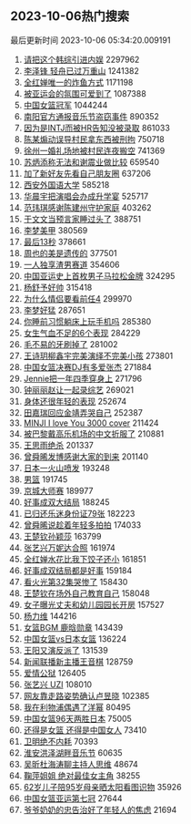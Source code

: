 ## 2023-10-06热门搜索 
最后更新时间 2023-10-06 05:34:20.009191 
1. [请把这个韩综引进内娱](https://s.weibo.com/weibo?q=%23%E8%AF%B7%E6%8A%8A%E8%BF%99%E4%B8%AA%E9%9F%A9%E7%BB%BC%E5%BC%95%E8%BF%9B%E5%86%85%E5%A8%B1%23&t=31&band_rank=17&Refer=top) 2297962
1. [李泽锋 轻舟已过万重山](https://s.weibo.com/weibo?q=%E6%9D%8E%E6%B3%BD%E9%94%8B%20%E8%BD%BB%E8%88%9F%E5%B7%B2%E8%BF%87%E4%B8%87%E9%87%8D%E5%B1%B1&t=31&band_rank=1&Refer=top) 1241382
1. [全红婵唯一的炸鱼方式](https://s.weibo.com/weibo?q=%23%E5%85%A8%E7%BA%A2%E5%A9%B5%E5%94%AF%E4%B8%80%E7%9A%84%E7%82%B8%E9%B1%BC%E6%96%B9%E5%BC%8F%23&t=31&band_rank=2&Refer=top) 1171198
1. [被亚运会的氛围可爱到了](https://s.weibo.com/weibo?q=%23%E8%A2%AB%E4%BA%9A%E8%BF%90%E4%BC%9A%E7%9A%84%E6%B0%9B%E5%9B%B4%E5%8F%AF%E7%88%B1%E5%88%B0%E4%BA%86%23&t=31&band_rank=3&Refer=top) 1087388
1. [中国女篮冠军](https://s.weibo.com/weibo?q=%23%E4%B8%AD%E5%9B%BD%E5%A5%B3%E7%AF%AE%E5%86%A0%E5%86%9B%23&t=31&band_rank=4&Refer=top) 1044244
1. [南阳官方通报音乐节盗窃事件](https://s.weibo.com/weibo?q=%23%E5%8D%97%E9%98%B3%E5%AE%98%E6%96%B9%E9%80%9A%E6%8A%A5%E9%9F%B3%E4%B9%90%E8%8A%82%E7%9B%97%E7%AA%83%E4%BA%8B%E4%BB%B6%23&t=31&band_rank=5&Refer=top) 890352
1. [因为是INTJ而被HR告知没被录取](https://s.weibo.com/weibo?q=%23%E5%9B%A0%E4%B8%BA%E6%98%AFINTJ%E8%80%8C%E8%A2%ABHR%E5%91%8A%E7%9F%A5%E6%B2%A1%E8%A2%AB%E5%BD%95%E5%8F%96%23&t=31&band_rank=6&Refer=top) 861033
1. [陈某煽动误导村民拿东西被刑拘](https://s.weibo.com/weibo?q=%23%E9%99%88%E6%9F%90%E7%85%BD%E5%8A%A8%E8%AF%AF%E5%AF%BC%E6%9D%91%E6%B0%91%E6%8B%BF%E4%B8%9C%E8%A5%BF%E8%A2%AB%E5%88%91%E6%8B%98%23&t=31&band_rank=7&Refer=top) 750718
1. [徐州一婚礼场地被村民连夜搬空](https://s.weibo.com/weibo?q=%23%E5%BE%90%E5%B7%9E%E4%B8%80%E5%A9%9A%E7%A4%BC%E5%9C%BA%E5%9C%B0%E8%A2%AB%E6%9D%91%E6%B0%91%E8%BF%9E%E5%A4%9C%E6%90%AC%E7%A9%BA%23&t=31&band_rank=8&Refer=top) 741369
1. [苏炳添称无法和谢震业做比较](https://s.weibo.com/weibo?q=%23%E8%8B%8F%E7%82%B3%E6%B7%BB%E7%A7%B0%E6%97%A0%E6%B3%95%E5%92%8C%E8%B0%A2%E9%9C%87%E4%B8%9A%E5%81%9A%E6%AF%94%E8%BE%83%23&t=31&band_rank=9&Refer=top) 659540
1. [加了新好友先看自己朋友圈](https://s.weibo.com/weibo?q=%23%E5%8A%A0%E4%BA%86%E6%96%B0%E5%A5%BD%E5%8F%8B%E5%85%88%E7%9C%8B%E8%87%AA%E5%B7%B1%E6%9C%8B%E5%8F%8B%E5%9C%88%23&t=31&band_rank=10&Refer=top) 637206
1. [西安外国语大学](https://s.weibo.com/weibo?q=%E8%A5%BF%E5%AE%89%E5%A4%96%E5%9B%BD%E8%AF%AD%E5%A4%A7%E5%AD%A6&t=31&band_rank=11&Refer=top) 585218
1. [华晨宇把演唱会办成升学宴](https://s.weibo.com/weibo?q=%23%E5%8D%8E%E6%99%A8%E5%AE%87%E6%8A%8A%E6%BC%94%E5%94%B1%E4%BC%9A%E5%8A%9E%E6%88%90%E5%8D%87%E5%AD%A6%E5%AE%B4%23&t=31&band_rank=12&Refer=top) 525717
1. [范玮琪感谢陈建州守护家庭](https://s.weibo.com/weibo?q=%23%E8%8C%83%E7%8E%AE%E7%90%AA%E6%84%9F%E8%B0%A2%E9%99%88%E5%BB%BA%E5%B7%9E%E5%AE%88%E6%8A%A4%E5%AE%B6%E5%BA%AD%23&t=31&band_rank=13&Refer=top) 403262
1. [于文文当预言家睡过头了](https://s.weibo.com/weibo?q=%23%E4%BA%8E%E6%96%87%E6%96%87%E5%BD%93%E9%A2%84%E8%A8%80%E5%AE%B6%E7%9D%A1%E8%BF%87%E5%A4%B4%E4%BA%86%23&t=31&band_rank=15&Refer=top) 388751
1. [李梦美甲](https://s.weibo.com/weibo?q=%23%E6%9D%8E%E6%A2%A6%E7%BE%8E%E7%94%B2%23&t=31&band_rank=14&Refer=top) 380569
1. [最后13秒](https://s.weibo.com/weibo?q=%23%E6%9C%80%E5%90%8E13%E7%A7%92%23&t=31&band_rank=15&Refer=top) 378661
1. [周也的美是遗传的](https://s.weibo.com/weibo?q=%23%E5%91%A8%E4%B9%9F%E7%9A%84%E7%BE%8E%E6%98%AF%E9%81%97%E4%BC%A0%E7%9A%84%23&t=31&band_rank=16&Refer=top) 377501
1. [一人独享渣男赛道](https://s.weibo.com/weibo?q=%E4%B8%80%E4%BA%BA%E7%8B%AC%E4%BA%AB%E6%B8%A3%E7%94%B7%E8%B5%9B%E9%81%93&t=31&band_rank=28&Refer=top) 354606
1. [中国亚运史上首枚男子马拉松金牌](https://s.weibo.com/weibo?q=%23%E4%B8%AD%E5%9B%BD%E4%BA%9A%E8%BF%90%E5%8F%B2%E4%B8%8A%E9%A6%96%E6%9E%9A%E7%94%B7%E5%AD%90%E9%A9%AC%E6%8B%89%E6%9D%BE%E9%87%91%E7%89%8C%23&t=31&band_rank=29&Refer=top) 324295
1. [杨舒予好帅](https://s.weibo.com/weibo?q=%E6%9D%A8%E8%88%92%E4%BA%88%E5%A5%BD%E5%B8%85&t=31&band_rank=18&Refer=top) 315418
1. [为什么情侣要看前任4](https://s.weibo.com/weibo?q=%23%E4%B8%BA%E4%BB%80%E4%B9%88%E6%83%85%E4%BE%A3%E8%A6%81%E7%9C%8B%E5%89%8D%E4%BB%BB4%23&t=31&band_rank=19&Refer=top) 299970
1. [李梦好猛](https://s.weibo.com/weibo?q=%E6%9D%8E%E6%A2%A6%E5%A5%BD%E7%8C%9B&t=31&band_rank=20&Refer=top) 287651
1. [你睡前习惯躺床上玩手机吗](https://s.weibo.com/weibo?q=%23%E4%BD%A0%E7%9D%A1%E5%89%8D%E4%B9%A0%E6%83%AF%E8%BA%BA%E5%BA%8A%E4%B8%8A%E7%8E%A9%E6%89%8B%E6%9C%BA%E5%90%97%23&t=31&band_rank=21&Refer=top) 285380
1. [女生气血不足的6个表现](https://s.weibo.com/weibo?q=%23%E5%A5%B3%E7%94%9F%E6%B0%94%E8%A1%80%E4%B8%8D%E8%B6%B3%E7%9A%846%E4%B8%AA%E8%A1%A8%E7%8E%B0%23&t=31&band_rank=22&Refer=top) 284229
1. [毛不易的牙刷掉了](https://s.weibo.com/weibo?q=%23%E6%AF%9B%E4%B8%8D%E6%98%93%E7%9A%84%E7%89%99%E5%88%B7%E6%8E%89%E4%BA%86%23&t=31&band_rank=23&Refer=top) 281002
1. [王诗玥柳鑫宇完美演绎不完美小孩](https://s.weibo.com/weibo?q=%23%E7%8E%8B%E8%AF%97%E7%8E%A5%E6%9F%B3%E9%91%AB%E5%AE%87%E5%AE%8C%E7%BE%8E%E6%BC%94%E7%BB%8E%E4%B8%8D%E5%AE%8C%E7%BE%8E%E5%B0%8F%E5%AD%A9%23&t=31&band_rank=24&Refer=top) 273801
1. [中国女篮决赛DJ有多爱张杰](https://s.weibo.com/weibo?q=%23%E4%B8%AD%E5%9B%BD%E5%A5%B3%E7%AF%AE%E5%86%B3%E8%B5%9BDJ%E6%9C%89%E5%A4%9A%E7%88%B1%E5%BC%A0%E6%9D%B0%23&t=31&band_rank=25&Refer=top) 271884
1. [Jennie把一年四季穿身上](https://s.weibo.com/weibo?q=%23Jennie%E6%8A%8A%E4%B8%80%E5%B9%B4%E5%9B%9B%E5%AD%A3%E7%A9%BF%E8%BA%AB%E4%B8%8A%23&t=31&band_rank=26&Refer=top) 271796
1. [钟丽丽赵让一起录综艺](https://s.weibo.com/weibo?q=%23%E9%92%9F%E4%B8%BD%E4%B8%BD%E8%B5%B5%E8%AE%A9%E4%B8%80%E8%B5%B7%E5%BD%95%E7%BB%BC%E8%89%BA%23&t=31&band_rank=29&Refer=top) 269021
1. [身体还很年轻的表现](https://s.weibo.com/weibo?q=%23%E8%BA%AB%E4%BD%93%E8%BF%98%E5%BE%88%E5%B9%B4%E8%BD%BB%E7%9A%84%E8%A1%A8%E7%8E%B0%23&t=31&band_rank=27&Refer=top) 252674
1. [田嘉瑞回应金靖弄哭自己](https://s.weibo.com/weibo?q=%E7%94%B0%E5%98%89%E7%91%9E%E5%9B%9E%E5%BA%94%E9%87%91%E9%9D%96%E5%BC%84%E5%93%AD%E8%87%AA%E5%B7%B1&t=31&band_rank=15&Refer=top) 252387
1. [MINJI I love You 3000 cover](https://s.weibo.com/weibo?q=MINJI%20I%20love%20You%203000%20cover&t=31&band_rank=30&Refer=top) 211424
1. [被巴黎戴高乐机场的中文折服了](https://s.weibo.com/weibo?q=%23%E8%A2%AB%E5%B7%B4%E9%BB%8E%E6%88%B4%E9%AB%98%E4%B9%90%E6%9C%BA%E5%9C%BA%E7%9A%84%E4%B8%AD%E6%96%87%E6%8A%98%E6%9C%8D%E4%BA%86%23&t=31&band_rank=30&Refer=top) 210881
1. [王思雨绝杀](https://s.weibo.com/weibo?q=%23%E7%8E%8B%E6%80%9D%E9%9B%A8%E7%BB%9D%E6%9D%80%23&t=31&band_rank=31&Refer=top) 201337
1. [曾舜晞发博感谢大家的到来](https://s.weibo.com/weibo?q=%23%E6%9B%BE%E8%88%9C%E6%99%9E%E5%8F%91%E5%8D%9A%E6%84%9F%E8%B0%A2%E5%A4%A7%E5%AE%B6%E7%9A%84%E5%88%B0%E6%9D%A5%23&t=31&band_rank=32&Refer=top) 201140
1. [日本一火山喷发](https://s.weibo.com/weibo?q=%23%E6%97%A5%E6%9C%AC%E4%B8%80%E7%81%AB%E5%B1%B1%E5%96%B7%E5%8F%91%23&t=31&band_rank=33&Refer=top) 193248
1. [男篮](https://s.weibo.com/weibo?q=%E7%94%B7%E7%AF%AE&t=31&band_rank=34&Refer=top) 191745
1. [京城大师赛](https://s.weibo.com/weibo?q=%E4%BA%AC%E5%9F%8E%E5%A4%A7%E5%B8%88%E8%B5%9B&t=31&band_rank=43&Refer=top) 189977
1. [好事成双大结局](https://s.weibo.com/weibo?q=%E5%A5%BD%E4%BA%8B%E6%88%90%E5%8F%8C%E5%A4%A7%E7%BB%93%E5%B1%80&t=31&band_rank=35&Refer=top) 188245
1. [已归还乐迷身份证79张](https://s.weibo.com/weibo?q=%23%E5%B7%B2%E5%BD%92%E8%BF%98%E4%B9%90%E8%BF%B7%E8%BA%AB%E4%BB%BD%E8%AF%8179%E5%BC%A0%23&t=31&band_rank=36&Refer=top) 182223
1. [曾舜晞说趁着年轻多拍拍](https://s.weibo.com/weibo?q=%23%E6%9B%BE%E8%88%9C%E6%99%9E%E8%AF%B4%E8%B6%81%E7%9D%80%E5%B9%B4%E8%BD%BB%E5%A4%9A%E6%8B%8D%E6%8B%8D%23&t=31&band_rank=37&Refer=top) 174033
1. [王楚钦孙颖莎](https://s.weibo.com/weibo?q=%E7%8E%8B%E6%A5%9A%E9%92%A6%E5%AD%99%E9%A2%96%E8%8E%8E&t=31&band_rank=38&Refer=top) 163799
1. [张艺兴万妮达合照](https://s.weibo.com/weibo?q=%23%E5%BC%A0%E8%89%BA%E5%85%B4%E4%B8%87%E5%A6%AE%E8%BE%BE%E5%90%88%E7%85%A7%23&t=31&band_rank=44&Refer=top) 161974
1. [全红婵水花比我下饺子还小](https://s.weibo.com/weibo?q=%23%E5%85%A8%E7%BA%A2%E5%A9%B5%E6%B0%B4%E8%8A%B1%E6%AF%94%E6%88%91%E4%B8%8B%E9%A5%BA%E5%AD%90%E8%BF%98%E5%B0%8F%23&t=31&band_rank=39&Refer=top) 161851
1. [好事成双结局都是好事](https://s.weibo.com/weibo?q=%23%E5%A5%BD%E4%BA%8B%E6%88%90%E5%8F%8C%E7%BB%93%E5%B1%80%E9%83%BD%E6%98%AF%E5%A5%BD%E4%BA%8B%23&t=31&band_rank=40&Refer=top) 159184
1. [看火光第32集哭惨了](https://s.weibo.com/weibo?q=%23%E7%9C%8B%E7%81%AB%E5%85%89%E7%AC%AC32%E9%9B%86%E5%93%AD%E6%83%A8%E4%BA%86%23&t=31&band_rank=41&Refer=top) 158430
1. [王楚钦在场外自己教育自己](https://s.weibo.com/weibo?q=%23%E7%8E%8B%E6%A5%9A%E9%92%A6%E5%9C%A8%E5%9C%BA%E5%A4%96%E8%87%AA%E5%B7%B1%E6%95%99%E8%82%B2%E8%87%AA%E5%B7%B1%23&t=31&band_rank=42&Refer=top) 158048
1. [女子曝光丈夫和幼儿园园长开房](https://s.weibo.com/weibo?q=%23%E5%A5%B3%E5%AD%90%E6%9B%9D%E5%85%89%E4%B8%88%E5%A4%AB%E5%92%8C%E5%B9%BC%E5%84%BF%E5%9B%AD%E5%9B%AD%E9%95%BF%E5%BC%80%E6%88%BF%23&t=31&band_rank=43&Refer=top) 157527
1. [杨力维](https://s.weibo.com/weibo?q=%E6%9D%A8%E5%8A%9B%E7%BB%B4&t=31&band_rank=45&Refer=top) 144216
1. [女篮BGM 鹿晗勋章](https://s.weibo.com/weibo?q=%E5%A5%B3%E7%AF%AEBGM%20%E9%B9%BF%E6%99%97%E5%8B%8B%E7%AB%A0&t=31&band_rank=46&Refer=top) 143439
1. [中国女篮vs日本女篮](https://s.weibo.com/weibo?q=%23%E4%B8%AD%E5%9B%BD%E5%A5%B3%E7%AF%AEvs%E6%97%A5%E6%9C%AC%E5%A5%B3%E7%AF%AE%23&t=31&band_rank=47&Refer=top) 136224
1. [王阳又演反派了](https://s.weibo.com/weibo?q=%23%E7%8E%8B%E9%98%B3%E5%8F%88%E6%BC%94%E5%8F%8D%E6%B4%BE%E4%BA%86%23&t=31&band_rank=48&Refer=top) 131539
1. [新闻联播新主播王音棋](https://s.weibo.com/weibo?q=%23%E6%96%B0%E9%97%BB%E8%81%94%E6%92%AD%E6%96%B0%E4%B8%BB%E6%92%AD%E7%8E%8B%E9%9F%B3%E6%A3%8B%23&t=31&band_rank=49&Refer=top) 128759
1. [爱情公狱](https://s.weibo.com/weibo?q=%23%E7%88%B1%E6%83%85%E5%85%AC%E7%8B%B1%23&t=31&band_rank=50&Refer=top) 126405
1. [张艺兴 UZI](https://s.weibo.com/weibo?q=%E5%BC%A0%E8%89%BA%E5%85%B4%20UZI&t=31&band_rank=44&Refer=top) 108010
1. [网友靠走路姿势确认卢昱晓](https://s.weibo.com/weibo?q=%23%E7%BD%91%E5%8F%8B%E9%9D%A0%E8%B5%B0%E8%B7%AF%E5%A7%BF%E5%8A%BF%E7%A1%AE%E8%AE%A4%E5%8D%A2%E6%98%B1%E6%99%93%23&t=31&band_rank=39&Refer=top) 102385
1. [我在利物浦偶遇了洋幂](https://s.weibo.com/weibo?q=%23%E6%88%91%E5%9C%A8%E5%88%A9%E7%89%A9%E6%B5%A6%E5%81%B6%E9%81%87%E4%BA%86%E6%B4%8B%E5%B9%82%23&t=31&band_rank=50&Refer=top) 80495
1. [中国女篮96天两胜日本](https://s.weibo.com/weibo?q=%23%E4%B8%AD%E5%9B%BD%E5%A5%B3%E7%AF%AE96%E5%A4%A9%E4%B8%A4%E8%83%9C%E6%97%A5%E6%9C%AC%23&t=31&band_rank=25&Refer=top) 75005
1. [还得是女篮 还得是中国女人](https://s.weibo.com/weibo?q=%E8%BF%98%E5%BE%97%E6%98%AF%E5%A5%B3%E7%AF%AE%20%E8%BF%98%E5%BE%97%E6%98%AF%E4%B8%AD%E5%9B%BD%E5%A5%B3%E4%BA%BA&t=31&band_rank=49&Refer=top) 73410
1. [卫明绝不内耗](https://s.weibo.com/weibo?q=%23%E5%8D%AB%E6%98%8E%E7%BB%9D%E4%B8%8D%E5%86%85%E8%80%97%23&t=31&band_rank=50&Refer=top) 70393
1. [淮安洪泽湖畔音乐节](https://s.weibo.com/weibo?q=%23%E6%B7%AE%E5%AE%89%E6%B4%AA%E6%B3%BD%E6%B9%96%E7%95%94%E9%9F%B3%E4%B9%90%E8%8A%82%23&t=31&band_rank=47&Refer=top) 60635
1. [吴昕杜海涛聊主持人思维](https://s.weibo.com/weibo?q=%23%E5%90%B4%E6%98%95%E6%9D%9C%E6%B5%B7%E6%B6%9B%E8%81%8A%E4%B8%BB%E6%8C%81%E4%BA%BA%E6%80%9D%E7%BB%B4%23&t=31&band_rank=47&Refer=top) 48674
1. [鞠萍姐姐 绝对最佳女主角](https://s.weibo.com/weibo?q=%E9%9E%A0%E8%90%8D%E5%A7%90%E5%A7%90%20%E7%BB%9D%E5%AF%B9%E6%9C%80%E4%BD%B3%E5%A5%B3%E4%B8%BB%E8%A7%92&t=31&band_rank=37&Refer=top) 38255
1. [62岁儿子陪95岁母亲晒太阳看图识物](https://s.weibo.com/weibo?q=%2362%E5%B2%81%E5%84%BF%E5%AD%90%E9%99%AA95%E5%B2%81%E6%AF%8D%E4%BA%B2%E6%99%92%E5%A4%AA%E9%98%B3%E7%9C%8B%E5%9B%BE%E8%AF%86%E7%89%A9%23&t=31&band_rank=50&Refer=top) 35926
1. [中国女篮亚运第七冠](https://s.weibo.com/weibo?q=%23%E4%B8%AD%E5%9B%BD%E5%A5%B3%E7%AF%AE%E4%BA%9A%E8%BF%90%E7%AC%AC%E4%B8%83%E5%86%A0%23&t=31&band_rank=21&Refer=top) 27644
1. [爷爷奶奶的忠告治好了年轻人的焦虑](https://s.weibo.com/weibo?q=%23%E7%88%B7%E7%88%B7%E5%A5%B6%E5%A5%B6%E7%9A%84%E5%BF%A0%E5%91%8A%E6%B2%BB%E5%A5%BD%E4%BA%86%E5%B9%B4%E8%BD%BB%E4%BA%BA%E7%9A%84%E7%84%A6%E8%99%91%23&t=31&band_rank=50&Refer=top) 21694
